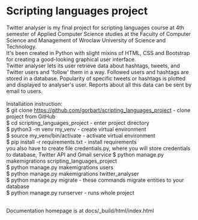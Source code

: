 # Scripting languages project
Twitter analyser is my final project for scripting languages
course at 4th semester of Applied Computer Science studies at
the Faculty of Computer Science and Management of Wroclaw
University of Science and Technology. <br>
It's been created in Python with slight mixins of HTML, CSS
and Bootstrap for creating a good-looking graphical user
interface.<br>
Twitter analyser lets its user retrieve data about hashtags,
tweets, and Twitter users and 'follow' them in a way. 
Followed users and hashtags are stored in a database.
Popularity of specific tweets or hashtags is plotted and
displayed to analyser's user. Reports about all this data
can be sent by email to users.<br><br>
Installation instruction:<br>
$ git clone https://github.com/gorbart/scripting_languages_project - 
clone project from GitHub <br>
$ cd scripting_languages_project - enter project directory <br>
$ python3 -m venv my_venv - create virtual environment <br>
$ source my_venv/bin/activate - activate virtual environment <br>
$ pip install -r requirements.txt - install requirements <br>
you also have to create file credentials.py, where you will store
credentials to database, Twitter API and Gmail service
$ python manage.py makemigrations scripting_languages_project <br>
$ python manage.py makemigrations users <br>
$ python manage.py makemigrations twitter_analyser <br>
$ python manage.py migrate - these commands migrate entities
to your database <br>
$ python manage.py runserver - runs whole project<br><br>

Documentation homepage is at docs/_build/html/index.html